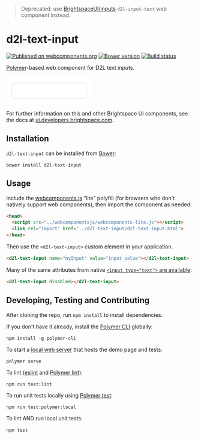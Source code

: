> Deprecated: use [BrightspaceUI/inputs](https://github.com/BrightspaceUI/inputs) `d2l-input-text` web component instead.

# d2l-text-input
[![Published on webcomponents.org](https://img.shields.io/badge/webcomponents.org-published-blue.svg)](https://www.webcomponents.org/element/BrightspaceUI/text-input)
[![Bower version][bower-image]][bower-url]
[![Build status][ci-image]][ci-url]

[Polymer](https://www.polymer-project.org)-based web component for D2L text inputs.

![screenshot of text input component](/text-input.gif?raw=true)

For further information on this and other Brightspace UI components, see the docs at [ui.developers.brightspace.com](http://ui.developers.brightspace.com/).

## Installation

`d2l-text-input` can be installed from [Bower][bower-url]:

```shell
bower install d2l-text-input
```

## Usage

Include the [webcomponents.js](http://webcomponents.org/polyfills/) "lite" polyfill (for browsers who don't natively support web components), then import the component as needed:

```html
<head>
  <script src="../webcomponentsjs/webcomponents-lite.js"></script>
  <link rel="import" href="../d2l-text-input/d2l-text-input.html">
</head>
```

Then use the `<d2l-text-input>` custom element in your application.

<!---
```
<custom-element-demo>
  <template>
    <script src="../webcomponentsjs/webcomponents-lite.js"></script>
    <link rel="import" href="../d2l-typography/d2l-typography.html">
    <link rel="import" href="d2l-text-input.html">
    <custom-style include="d2l-typography">
      <style is="custom-style" include="d2l-typography"></style>
    </custom-style>
    <style>
      html {
        font-size: 20px;
      }
      body {
        color: var(--d2l-color-ferrite);
        font-family: 'Lato', 'Lucida Sans Unicode', 'Lucida Grande', sans-serif;
        letter-spacing: 0.01rem;
        font-size: 0.95rem;
        font-weight: 400;
        line-height: 1.4rem;
      }
    </style>
    <next-code-block></next-code-block>
  </template>
</custom-element-demo>
```
-->
```html
<d2l-text-input name="myInput" value="input value"></d2l-text-input>
```

Many of the same attributes from native [`<input type="text">` are available](https://developer.mozilla.org/en/docs/Web/HTML/Element/input):

```html
<d2l-text-input disabled></d2l-text-input>
```

## Developing, Testing and Contributing

After cloning the repo, run `npm install` to install dependencies.

If you don't have it already, install the [Polymer CLI](https://www.polymer-project.org/2.0/docs/tools/polymer-cli) globally:

```shell
npm install -g polymer-cli
```

To start a [local web server](https://www.polymer-project.org/2.0/docs/tools/polymer-cli-commands#serve) that hosts the demo page and tests:

```shell
polymer serve
```

To lint ([eslint](http://eslint.org/) and [Polymer lint](https://www.polymer-project.org/2.0/docs/tools/polymer-cli-commands#lint)):

```shell
npm run test:lint
```

To run unit tests locally using [Polymer test](https://www.polymer-project.org/2.0/docs/tools/polymer-cli-commands#tests):

```shell
npm run test:polymer:local
```

To lint AND run local unit tests:

```shell
npm test
```

[bower-url]: http://bower.io/search/?q=d2l-text-input
[bower-image]: https://badge.fury.io/bo/d2l-text-input.svg
[ci-url]: https://travis-ci.org/BrightspaceUI/text-input
[ci-image]: https://travis-ci.org/BrightspaceUI/text-input.svg?branch=master
